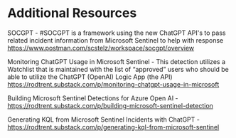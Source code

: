 # Additional Resources

SOCGPT - #SOCGPT is a framework using the new ChatGPT API's to pass related incident information from Microsoft Sentinel to help with response https://www.postman.com/scstelz/workspace/socgpt/overview

Monitoring ChatGPT Usage in Microsoft Sentinel - This detection utilizes a Watchlist that is maintained with the list of “approved” users who should be able to utilize the ChatGPT (OpenAI) Logic App (the API) https://rodtrent.substack.com/p/monitoring-chatgpt-usage-in-microsoft

Building Microsoft Sentinel Detections for Azure Open AI - https://rodtrent.substack.com/p/building-microsoft-sentinel-detection 

Generating KQL from Microsoft Sentinel Incidents with ChatGPT - https://rodtrent.substack.com/p/generating-kql-from-microsoft-sentinel
